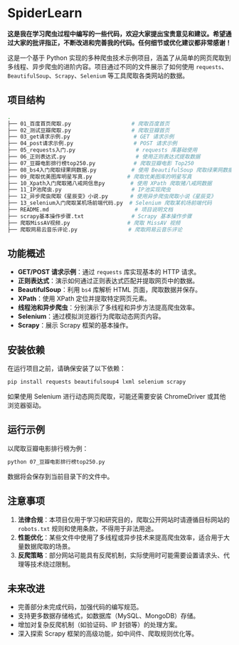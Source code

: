# SpiderLearn
**这是我在学习爬虫过程中编写的一些代码，欢迎大家提出宝贵意见和建议。希望通过大家的批评指正，不断改进和完善我的代码。任何细节或优化建议都非常感谢！**

这是一个基于 Python 实现的多种爬虫技术示例项目，涵盖了从简单的网页爬取到多线程、异步爬虫的进阶内容。项目通过不同的文件展示了如何使用 `requests`、`BeautifulSoup`、`Scrapy`、`Selenium` 等工具爬取各类网站的数据。

## 项目结构

```bash
.
├── 01_百度首页爬取.py                   # 爬取百度首页
├── 02_测试豆瓣爬取.py                   # 爬取豆瓣首页
├── 03_get请求示例.py                    # GET 请求示例
├── 04_post请求示例.py                   # POST 请求示例
├── 05_requests入门.py                   # requests 库基础使用
├── 06_正则表达式.py                      # 使用正则表达式提取数据
├── 07_豆瓣电影排行榜top250.py            # 爬取豆瓣电影 Top250
├── 08_bs4入门爬取绿果网数据.py           # 使用 BeautifulSoup 爬取绿果网数据
├── 09_爬取优美图库明星写真.py           # 爬取优美图库的明星写真
├── 10_Xpath入门爬取猪八戒网信息py        # 使用 XPath 爬取猪八戒网数据
├── 11_IP池爬虫.py                      # IP池实现爬虫
├── 12_异步爬虫爬取《星辰变》小说.py       # 使用异步爬虫爬取小说《星辰变》
├── 13_selenium入门爬取某机场前端代码.py  # Selenium 爬取某机场前端代码
├── README.md                           # 项目说明文档
├── scrapy基本操作步骤.txt               # Scrapy 基本操作步骤
├── 爬取MissAV视频.py                  # 爬取 MissAV 视频
├── 爬取网易云音乐评论.py                # 爬取网易云音乐评论
```

## 功能概述

- **GET/POST 请求示例**：通过 `requests` 库实现基本的 HTTP 请求。
- **正则表达式**：演示如何通过正则表达式匹配并提取网页中的数据。
- **BeautifulSoup**：利用 `bs4` 库解析 HTML 页面，爬取数据并保存。
- **XPath**：使用 XPath 定位并提取特定网页元素。
- **线程池和异步爬虫**：分别演示了多线程和异步方法提高爬虫效率。
- **Selenium**：通过模拟浏览器行为爬取动态网页内容。
- **Scrapy**：展示 Scrapy 框架的基本操作。

## 安装依赖

在运行项目之前，请确保安装了以下依赖：

```bash
pip install requests beautifulsoup4 lxml selenium scrapy
```

如果使用 Selenium 进行动态网页爬取，可能还需要安装 ChromeDriver 或其他浏览器驱动。

## 运行示例

以爬取豆瓣电影排行榜为例：

```bash
python 07_豆瓣电影排行榜top250.py
```

数据将会保存到当前目录下的文件中。

## 注意事项

1. **法律合规**：本项目仅用于学习和研究目的，爬取公开网站时请遵循目标网站的 `robots.txt` 规则和使用条款，不得用于非法用途。
2. **性能优化**：某些文件中使用了多线程或异步技术来提高爬虫效率，适合用于大量数据爬取的场景。
3. **反爬策略**：部分网站可能具有反爬机制，实际使用时可能需要设置请求头、代理等技术绕过限制。

## 未来改进

- 完善部分未完成代码，加强代码的编写规范。
- 支持更多数据存储格式，如数据库（MySQL、MongoDB）存储。
- 增加对复杂反爬机制（如验证码、IP 封锁等）的处理方案。
- 深入探索 Scrapy 框架的高级功能，如中间件、爬取规则优化等。
